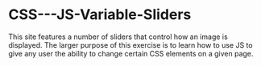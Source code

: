 # CSS---JS-Variable-Sliders
This site features a number of sliders that control how an image is displayed. The larger purpose of this exercise is to learn how to use JS to give any user the ability to change certain CSS elements on a given page.
